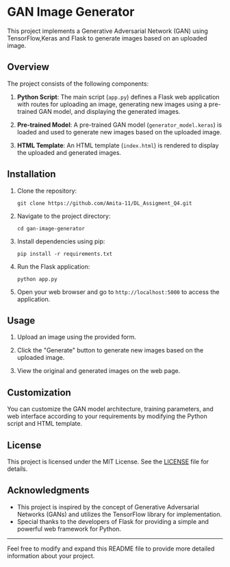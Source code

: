 # GAN Image Generator

This project implements a Generative Adversarial Network (GAN) using TensorFlow,Keras and Flask to generate images based on an uploaded image.

## Overview

The project consists of the following components:

1. **Python Script**: The main script (`app.py`) defines a Flask web application with routes for uploading an image, generating new images using a pre-trained GAN model, and displaying the generated images.

2. **Pre-trained Model**: A pre-trained GAN model (`generator_model.keras`) is loaded and used to generate new images based on the uploaded image.

3. **HTML Template**: An HTML template (`index.html`) is rendered to display the uploaded and generated images.

## Installation

1. Clone the repository:

   ```
   git clone https://github.com/Amita-11/DL_Assigment_Q4.git
   ```

2. Navigate to the project directory:

   ```
   cd gan-image-generator
   ```

3. Install dependencies using pip:

   ```
   pip install -r requirements.txt
   ```

4. Run the Flask application:

   ```
   python app.py
   ```

5. Open your web browser and go to `http://localhost:5000` to access the application.

## Usage

1. Upload an image using the provided form.

2. Click the "Generate" button to generate new images based on the uploaded image.

3. View the original and generated images on the web page.

## Customization

You can customize the GAN model architecture, training parameters, and web interface according to your requirements by modifying the Python script and HTML template.

## License

This project is licensed under the MIT License. See the [LICENSE](LICENSE) file for details.

## Acknowledgments

- This project is inspired by the concept of Generative Adversarial Networks (GANs) and utilizes the TensorFlow library for implementation.
- Special thanks to the developers of Flask for providing a simple and powerful web framework for Python.


---
Feel free to modify and expand this README file to provide more detailed information about your project.